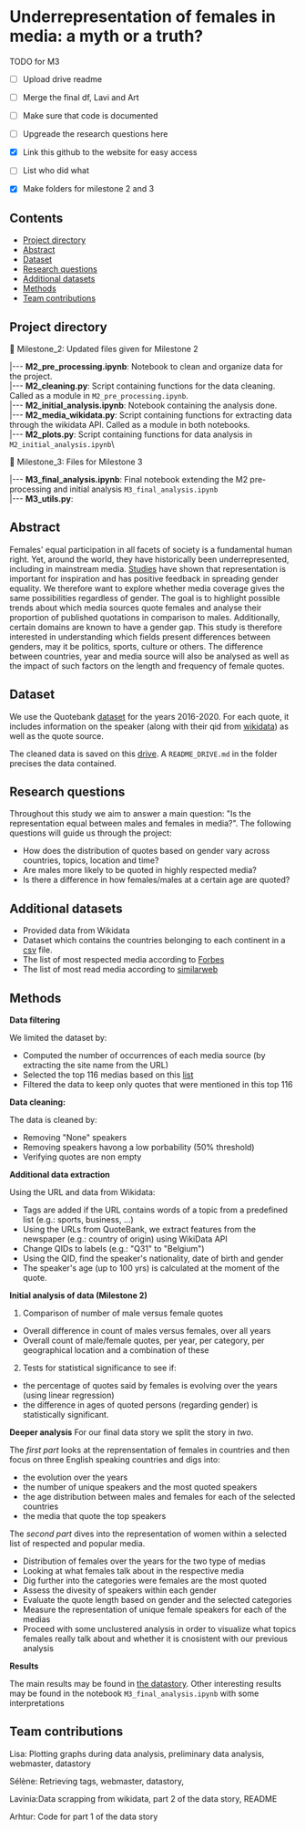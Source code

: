 # Underrepresentation of females in media: a myth or a truth?


TODO for M3 
- [ ] Upload drive readme
- [ ] Merge the final df, Lavi and Art 
- [ ] Make sure that code is documented
- [ ] Upgreade the research questions here
- [x] Link this github to the website for easy access
- [ ] List who did what 
- [x] Make folders for milestone 2 and 3


## Contents

* [Project directory](#project-directory)
* [Abstract](#abstract)
* [Dataset](#dataset)
* [Research questions](#research-questions)
* [Additional datasets](#additional-datasets)
* [Methods](#methods)
* [Team contributions](#team-contributions)


## Project directory 
:file_folder: Milestone_2: Updated files given for Milestone 2

  |--- **M2_pre_processing.ipynb**: Notebook to clean and organize data for the project.\
  |--- **M2_cleaning.py**: Script containing functions for the data cleaning. Called as a module in `M2_pre_processing.ipynb`.\
  |--- **M2_initial_analysis.ipynb**: Notebook containing the analysis done.\
  |--- **M2_media_wikidata.py**: Script containing functions for extracting data through the wikidata API. Called as a module in both notebooks.\
  |--- **M2_plots.py**: Script containing functions for data analysis in `M2_initial_analysis.ipynb`\

:file_folder: Milestone_3: Files for Milestone 3

  |--- **M3_final_analysis.ipynb**: Final notebook extending the M2 pre-processing and initial analysis `M3_final_analysis.ipynb`\
  |--- **M3_utils.py**: 

## Abstract 

Females' equal participation in all facets of society is a fundamental human right. Yet, around the world, they have historically been underrepresented, including in mainstream media. [Studies](https://www.tandfonline.com/doi/full/10.1080/23257962.2016.1260445) have shown that representation is important for inspiration and has positive feedback in spreading gender equality. We therefore want to explore whether media coverage gives the same possibilities regardless of gender.
The goal is to highlight possible trends about which media sources quote females and analyse their proportion of published quotations in comparison to males. Additionally, certain domains are known to have a gender gap. This study is therefore interested in understanding which fields present differences between genders, may it be politics, sports, culture or others. The difference between countries, year and media source will also be analysed as well as the impact of such factors on the length and frequency of female quotes.

## Dataset

We use the Quotebank [dataset](https://zenodo.org/record/4277311) for the years 2016-2020. For each quote, it includes information on the speaker (along with their qid from [wikidata](https://www.wikidata.org/wiki/Wikidata:Main_Page)) as well as the quote source.

The cleaned data is saved on this [drive](https://drive.google.com/drive/folders/1bP67GGJyPXD7bCr5c6f7O2fM40AWpXJN?usp=sharing). A `README_DRIVE.md` in the folder precises the data contained.

## Research questions 

Throughout this study we aim to answer a main question: "Is the representation equal between males and females in media?". The following questions will guide us through the project:

- How does the distribution of quotes based on gender vary across countries, topics, location and time?
- Are males more likely to be quoted in highly respected media?
- Is there a difference in how females/males at a certain age are quoted?


## Additional datasets

- Provided data from Wikidata 
- Dataset which contains the countries belonging to each continent in a [csv](https://github.com/dbouquin/IS_608/blob/master/NanosatDB_munging/Countries-Continents.csv) file. 
- The list of most respected media according to [Forbes](https://www.forbes.com/sites/berlinschoolofcreativeleadership/2017/02/01/10-journalism-brands-where-you-will-find-real-facts-rather-than-alternative-facts/?sh=1c18e04de9b5)
- The list of most read media according to [similarweb](https://www.similarweb.com/top-websites/category/news-and-media/)

## Methods 

**Data filtering**

We limited the dataset by:
- Computed the number of occurrences of each media source (by extracting the site name from the URL)
- Selected the top 116 medias based on this [list](https://www.4imn.com/top200/)
- Filtered the data to keep only quotes that were mentioned in this top 116

**Data cleaning:**

The data is cleaned by: 
- Removing "None" speakers 
- Removing speakers havong a low porbability (50% threshold)
- Verifying quotes are non empty 

**Additional data extraction**

Using the URL and data from Wikidata: 
- Tags are added if the URL contains words of a topic from a predefined list (e.g.: sports, business, ...)
- Using the URLs from QuoteBank, we extract features from the newspaper (e.g.: country of origin) using WikiData API
- Change QIDs to labels (e.g.: "Q31" to "Belgium")
- Using the QID, find the speaker's nationality, date of birth and gender
- The speaker's age (up to 100 yrs) is calculated at the moment of the quote.

**Initial analysis of data (Milestone 2)**

1. Comparison of number of male versus female quotes
- Overall difference in count of males versus females, over all years 
- Overall count of male/female quotes, per year, per category, per geographical location and a combination of these

2. Tests for statistical significance to see if:
- the percentage of quotes said by females is evolving over the years (using linear regression)
- the difference in ages of quoted persons (regarding gender) is statistically significant.

**Deeper analysis**
For our final data story we split the story in *two*. 

The *first part* looks at the reprensentation of females in countries and then focus on three English speaking countries and digs into:
- the evolution over the years
- the number of unique speakers and the most quoted speakers
- the age distribution between males and females for each of the selected countries
- the media that quote the top speakers

The *second part* dives into the representation of women within a selected list of respected and popular media. 
- Distribution of females over the years for the two type of medias
- Looking at what females talk about in the respective media
- Dig further into the categories were females are the most quoted 
- Assess the divesity of speakers within each gender
- Evaluate the quote length based on gender and the selected categories
- Measure the representation of unique female speakers for each of the medias 
- Proceed with some unclustered analysis in order to visualize what topics females really talk about and whether it is cnosistent with our previous analysis


**Results**

The main results may be found in [the datastory](https://lisalrt.github.io/females-in-media/).
Other interesting results may be found in the notebook `M3_final_analysis.ipynb` with some interpretations



## Team contributions 

Lisa: Plotting graphs during data analysis, preliminary data analysis, webmaster, datastory

Sélène: Retrieving tags, webmaster, datastory, 

Lavinia:Data scrapping from wikidata, part 2 of the data story, README

Arhtur: Code for part 1 of the data story






